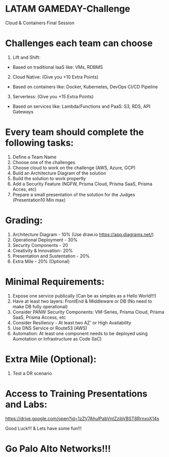 # LATAM GAMEDAY-Challenge

Cloud & Containers Final Session

# Challenges each team can choose

1. Lift and Shift:
- Based on traditional IaaS like: VMs, RDBMS

2. Cloud Native: (Give you +10 Extra Points)
- Based on containers like: Docker, Kubernetes, DevOps CI/CD Pipeline

3. Serverless: (Give you +15 Extra Points)
- Based on services like: Lambda/Functions and PaaS: S3, RDS, API Gateways


# Every team should complete the following tasks:

1. Define a Team Name
2. Choose one of the challenges
3. Choose cloud to work on the challenge (AWS, Azure, GCP)
4. Build an Architecture Diagram of the solution
5. Build the solution to work propertly
6. Add a Security Feature (NGFW, Prisma Cloud, Prisma SaaS, Prisma Acces, etc)
6. Prepare a small presentation of the solution for the Judges (Presentation10 Min max)

# Grading:

1. Architecture Diagram - 10% (Use draw.io https://app.diagrams.net/)
2. Operational Deployment - 30%
3. Security Components - 20
4. Creativity & Innovation- 20%
5. Presentation and Sustentation - 20%
6. Extra Mile - 20% (Optional)

# Minimal Requirements:
1. Expose one service publically (Can be as simples as a Hello World!!!)
2. Have at least two layers: FrontEnd & Middleware or DB (No need to make DB fully operational)
3. Consider PANW Security Components: VM-Series, Prisma Cloud, Prisma SaaS, Prisma Access, etc
4. Consider Resiliency - At least two AZ' or High Availability
5. Use DNS Service or Route53 (AWS)
6. Automation: At least one component needs to be deployed using Aumotation or Infrastructure as Code (IaC)

# Extra Mile (Optional):
1. Test a DR scenario


# Access to Training Presentations and Labs:

https://drive.google.com/open?id=1zZV7AhulPabVntZzibVBST8RrnxoX14s

Good Luck!!! & Lets have some fun!!!

# Go Palo Alto Networks!!!

